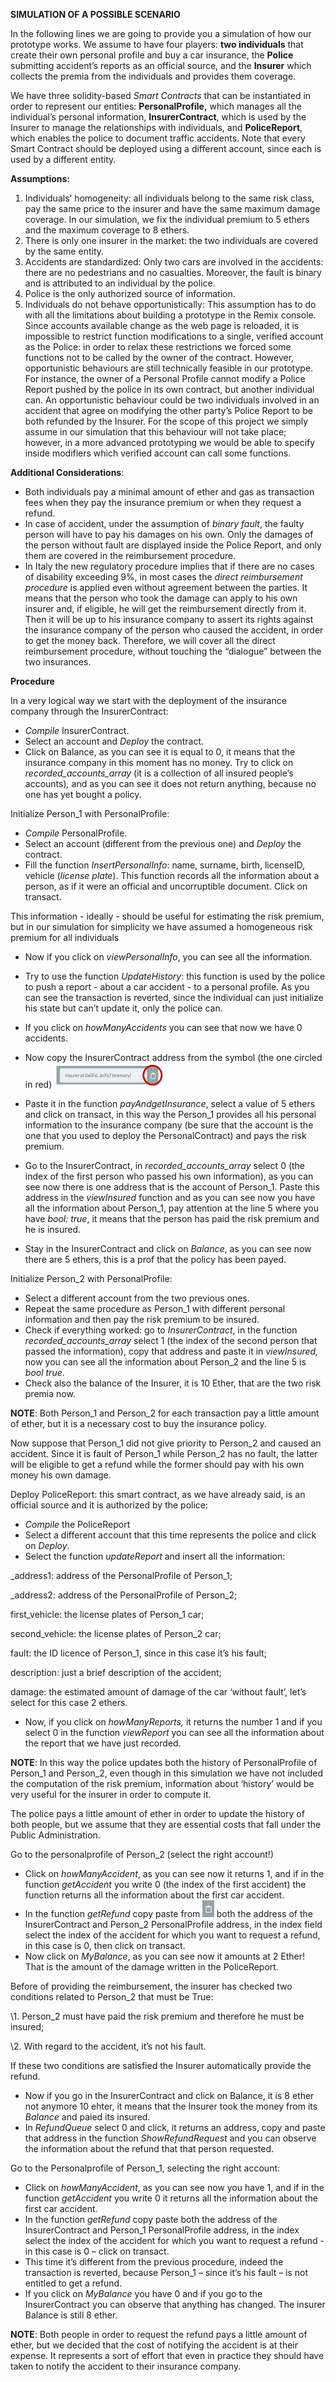 **SIMULATION OF A POSSIBLE SCENARIO**

In the following lines we are going to provide you a simulation of how our prototype works. We assume to have four players: **two individuals** that create their own personal profile and buy a car insurance, the **Police** submitting accident’s reports as an official source, and the **Insurer** which collects the premia from the individuals and provides them coverage.

We have three solidity-based *Smart Contracts* that can be instantiated in order to represent our entities: **PersonalProfile,** which manages all the individual’s personal information, **InsurerContract**, which is used by the Insurer to manage the relationships with individuals, and **PoliceReport**, which enables the police to document traffic accidents. Note that every Smart Contract should be deployed using a different account, since each is used by a different entity. 

 

**Assumptions:**

1. Individuals’ homogeneity: all individuals belong to the same risk class, pay the same price to the insurer and have the same maximum damage coverage. In our simulation, we fix the individual premium to 5 ethers and the maximum coverage to 8 ethers.
2. There is only one insurer in the market: the two individuals are covered by the same entity.
3. Accidents are standardized: Only two cars are involved in the accidents: there are no pedestrians and no casualties. Moreover, the fault is binary and is attributed to an individual by the police. 
4. Police is the only authorized source of information.
5. Individuals do not behave opportunistically: This assumption has to do with all the limitations about building a prototype in the Remix console. Since accounts available change as the web page is reloaded, it is impossible to restrict function modifications to a single, verified account as the Police: in order to relax these restrictions we forced some functions not to be called by the owner of the contract. However, opportunistic behaviours are still technically feasible in our prototype. For instance, the owner of a Personal Profile cannot modify a Police Report pushed by the police in its own contract, but another individual can. An opportunistic behaviour could be two individuals involved in an accident that agree on modifying the other party’s Police Report to be both refunded by the Insurer. For the scope of this project we simply assume in our simulation that this behaviour will not take place; however, in a more advanced prototyping we would be able to specify inside modifiers which verified account can call some functions. 

 

**Additional Considerations**:

- Both individuals pay a minimal amount of ether and gas as  transaction fees when they pay the insurance premium or when they request  a refund.
- In case of accident, under the assumption of *binary fault*, the faulty person will have to pay his  damages on his own. Only the damages of the person without fault are displayed inside the Police Report, and only them are covered in the reimbursement procedure. 
- In Italy the new regulatory procedure implies that if there are no cases of disability exceeding 9%, in most cases the *direct reimbursement procedure* is applied even without agreement between the parties. It means that the person who took the damage can apply to his own insurer and, if eligible, he will get the reimbursement directly from it. Then it will be up to his insurance company to assert its rights against the insurance company of the person who caused the accident, in order to get the money back. Therefore, we will cover all the direct reimbursement procedure, without touching the “dialogue” between the two insurances.



**Procedure**

In a very logical way we start with the deployment of the insurance company through the InsurerContract:

- *Compile* InsurerContract.
- Select an account and *Deploy* the contract.
- Click on Balance, as you can see it is equal to 0, it means that the insurance company in this moment has no money. Try to click on *recorded_accounts_array* (it is a collection of all insured people’s accounts)*,* and as you can see it does not return anything, because no one has yet bought a policy.

 

Initialize Person_1 with PersonalProfile: 

- *Compile* PersonalProfile.
- Select an account (different from the previous one) and *Deploy* the contract.
- Fill the function *InsertPersonalInfo*: name, surname, birth, licenseID, vehicle (*license plate*). This function records all the information about a person, as if it were an official and uncorruptible document. Click on transact. 

This information - ideally - should be useful for estimating the risk premium, but in our simulation for simplicity we have assumed a homogeneous risk premium for all individuals

- Now if you click on *viewPersonalInfo*, you can see all the information.
- Try to use the function *UpdateHistory*: this function is used by the police to push a report - about a car accident - to a personal profile. As you can see the transaction is reverted, since the individual can just initialize his state but can’t update it, only the police can.
- If you click on *howManyAccidents* you can see that now we have 0 accidents. 
-  Now copy the InsurerContract address from the symbol (the one circled in red) <img src="https://github.com/costanzimartina/Fintech_project/blob/master/Documentation/ProjectProgress/InsurerContract.png?raw=true" style="zoom:25%;" />

- Paste it in the function *payAndgetInsurance*, select a value of 5 ethers and click on transact, in this way the Person_1 provides all his personal information to the insurance company (be sure     that the account is the one that you used to deploy the PersonalContract) and pays the risk premium.
- Go to the InsurerContract, in *recorded_accounts_array* select 0 (the index of the first person who passed his own information), as you can see now there is one address that is the account of Person_1. Paste this address in the *viewInsured* function and as   you can see now you have all the information about Person_1, pay attention at the line 5 where you have *bool: true*, it means that the person has paid the risk premium and he is insured.
- Stay in the InsurerContract and click on *Balance*, as you can see now there are 5 ethers, this is a prof that the policy has been payed.

 

Initialize Person_2 with PersonalProfile:

- Select a different account from the two previous ones.
- Repeat the same procedure as Person_1 with different personal information and then pay the risk premium to be insured.
- Check if everything worked: go to *InsurerContract*, in the function *recorded_accounts_array* select 1 (the index of the second person that passed the information), copy that address and paste it in *viewInsured,* now you can see all the information about Person_2 and the line 5 is *bool true*.
- Check also the balance of the Insurer, it is 10 Ether, that are the two risk premia now. 

**NOTE**: Both Person_1 and Person_2 for each transaction pay a little amount of ether, but it is a necessary cost to buy the insurance policy. 

 

Now suppose that Person_1 did not give priority to Person_2 and caused an accident. Since it is fault of Person_1 while Person_2 has no fault, the latter will be eligible to get a refund while the former should pay with his own money his own damage. 


Deploy PoliceReport: this smart contract, as we have already said, is an official source and it is authorized by the police:

- *Compile* the PoliceReport
- Select a different account that this time represents the police and click on *Deploy*. 
- Select the function *updateReport* and insert all the information: 

_address1: address of the PersonalProfile of Person_1; 

_address2: address of the PersonalProfile of Person_2; 

first_vehicle: the license plates of Person_1 car;

second_vehicle: the license plates of Person_2 car;

fault: the ID licence of Person_1, since in this case it’s his fault; 

description: just a brief description of the accident;

damage: the estimated amount of damage of the car ‘without fault’, let’s select for this case 2 ethers. 

- Now, if you click on *howManyReports,* it returns the number 1 and if you select 0 in the function *viewReport* you can see all the information about the report that we have just recorded.  

**NOTE**: In this way the police updates both the history of PersonalProfile of Person_1 and Person_2, even though in this simulation we have not included the computation of the risk premium, information about ‘history’ would be very useful for the insurer in order to compute it.

The police pays a little amount of ether in order to update the history of both people, but we assume that they are essential costs that fall under the Public Administration. 



Go to the personalprofile of Person_2 (select the right account!)

- Click on *howManyAccident*, as you can see now it returns 1, and if in the function *getAccident* you write 0 (the index of the  first accident) the function returns all the information about the first car accident.
- In the function *getRefund* copy paste from <img src="https://github.com/costanzimartina/Fintech_project/blob/master/Documentation/ProjectProgress/CopyPaste.png?raw=true" style="zoom:60%;" /> both the address of the  InsurerContract and Person_2 PersonalProfile address, in the index field select the index of the accident for which you want to request a refund, in this case is 0, then click on transact. 
- Now click on *MyBalance*, as you can see now it amounts at 2 Ether! That is the amount of the damage written in the PoliceReport. 

Before of providing the reimbursement, the insurer has checked two conditions related to Person_2 that must be True:

\1.   Person_2 must have paid the risk premium and therefore he must be insured;

\2.   With regard to the accident, it’s not his fault.

If these two conditions are satisfied the Insurer automatically provide the refund. 

- Now if you go in the InsurerContract and click on Balance, it is 8 ether not anymore 10 ehter, it means that the Insurer took the money from its *Balance* and paied its insured. 
- In *RefundQueue* select 0 and click, it returns an address, copy and paste that address in the function *ShowRefundRequest* and you can observe the information about the refund that that person requested. 
      

Go to the Personalprofile of Person_1, selecting the right account:

- Click on *howManyAccident*, as you can see now you have 1, and if in the function *getAccident* you write 0 it returns all the information about the first car accident.
- In the function *getRefund* copy paste both the address of the InsurerContract and Person_1 PersonalProfile address, in the index select the index of the accident for which you want to request a refund - in this case is 0 – click on transact. 
- This time it’s different from the previous procedure, indeed the transaction is reverted, because Person_1 – since it’s his fault – is not entitled to get a refund. 
- If you click on *MyBalance* you have 0 and if you go to the InsurerContract you can observe that anything has changed. The insurer Balance is still 8 ether. 

**NOTE**: Both people in order to request the refund pays a little amount of ether, but we decided that the cost of notifying the accident is at their expense. It represents a sort of effort that even in practice they should have taken to notify the accident to their insurance company. 

 